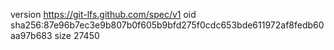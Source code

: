 version https://git-lfs.github.com/spec/v1
oid sha256:87e96b7ec3e9b807b0f605b9bfd275f0cdc653bde611972af8fedb60aa97b683
size 27450
